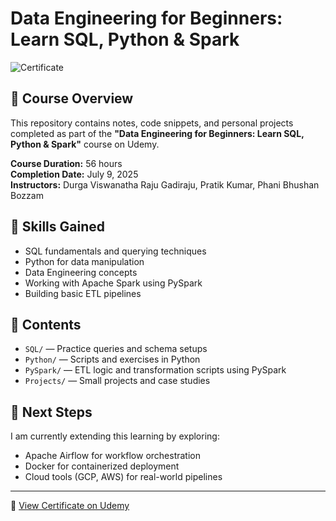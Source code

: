 # Data Engineering for Beginners: Learn SQL, Python & Spark

![Certificate](UC-833165e0-41ce-4a15-b3f0-dd5e5f9fe7fe.jpg)

## 📜 Course Overview

This repository contains notes, code snippets, and personal projects completed as part of the **"Data Engineering for Beginners: Learn SQL, Python & Spark"** course on Udemy.

**Course Duration:** 56 hours  
**Completion Date:** July 9, 2025  
**Instructors:** Durga Viswanatha Raju Gadiraju, Pratik Kumar, Phani Bhushan Bozzam  

## 🚀 Skills Gained

- SQL fundamentals and querying techniques  
- Python for data manipulation  
- Data Engineering concepts  
- Working with Apache Spark using PySpark  
- Building basic ETL pipelines  

## 📂 Contents

- `SQL/` — Practice queries and schema setups  
- `Python/` — Scripts and exercises in Python  
- `PySpark/` — ETL logic and transformation scripts using PySpark  
- `Projects/` — Small projects and case studies

## 🏁 Next Steps

I am currently extending this learning by exploring:
- Apache Airflow for workflow orchestration  
- Docker for containerized deployment  
- Cloud tools (GCP, AWS) for real-world pipelines  

---

🔗 [View Certificate on Udemy](https://ude.my/UC-833165e0-41ce-4a15-b3f0-dd5e5f9fe7fe)

